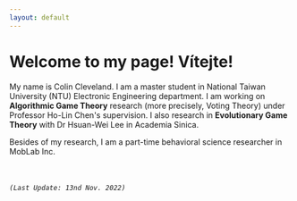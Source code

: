 ```yaml
---
layout: default
---
```


# Welcome to my page! Vítejte!

My name is Colin Cleveland. I am a master student in National Taiwan University (NTU) Electronic Engineering department.  I am working on **Algorithmic Game Theory** research (more precisely, Voting Theory) under Professor Ho-Lin Chen's supervision. I also research in **Evolutionary Game Theory** with Dr Hsuan-Wei Lee in Academia Sinica.

Besides of my research, I am a part-time behavioral science researcher in MobLab Inc. 

<br>

###### `(Last Update: 13nd Nov. 2022)`

<!--
Some thing $$\frac{1}{2}$$.

$$\frac{1}{2}$$
-->

